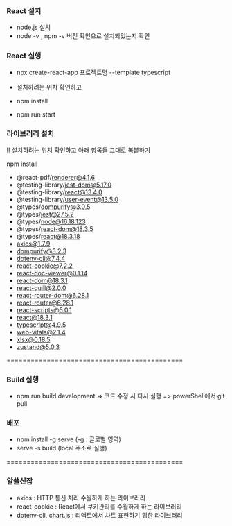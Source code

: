 ### React 설치
- node.js 설치
- node -v , npm -v 버전 확인으로 설치되었는지 확인

### React 실행
- npx create-react-app 프로젝트명 --template typescript
  
- 설치하려는 위치 확인하고
- npm install
- npm run start

### 라이브러리 설치
!! 설치하려는 위치 확인하고 아래 항목들 그대로 복붙하기 <br />

npm install
- @react-pdf/renderer@4.1.6
- @testing-library/jest-dom@5.17.0
- @testing-library/react@13.4.0
- @testing-library/user-event@13.5.0
- @types/dompurify@3.0.5
- @types/jest@27.5.2
- @types/node@16.18.123
- @types/react-dom@18.3.5
- @types/react@18.3.18
- axios@1.7.9
- dompurify@3.2.3
- dotenv-cli@7.4.4
- react-cookie@7.2.2
- react-doc-viewer@0.1.14
- react-dom@18.3.1
- react-quill@2.0.0
- react-router-dom@6.28.1
- react-router@6.28.1
- react-scripts@5.0.1
- react@18.3.1
- typescript@4.9.5
- web-vitals@2.1.4
- xlsx@0.18.5
- zustand@5.0.3
  
============================================

### Build 실행
- npm run build:development
=> 코드 수정 시 다시 실행
=> powerShell에서 git pull

### 배포
- npm install -g serve (-g : 글로벌 영역)
- serve -s build (local 주소로 실행)
  
============================================

### 알쓸신잡
- axios : HTTP 통신 처리 수월하게 하는 라이브러리
- react-cookie : React에서 쿠키관리를 수월하게 하는 라이브러리
- dotenv-cli, chart.js : 리액트에서 차트 표현하기 위한 라이브러리
